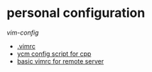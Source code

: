 # personal configuration
*vim-config* 
- [.vimrc](./vim-config/.vimrc)
- [ycm config script for cpp](./vim-config/cpp/.ycm_extra_conf.py)
- [basic vimrc for remote server](https://github.com/amix/vimrc/blob/master/vimrcs/basic.vim)
